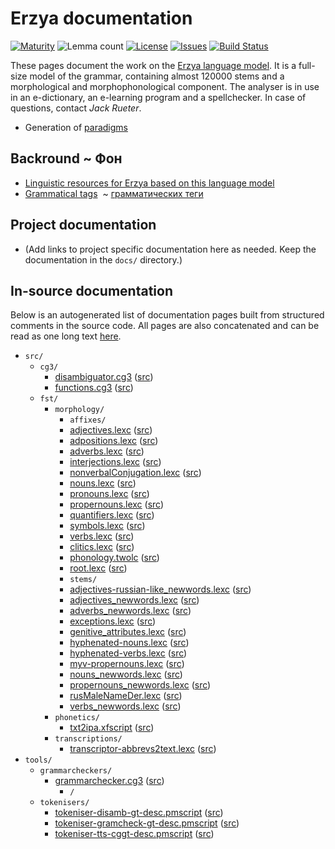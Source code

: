 # Erzya documentation

[![Maturity](https://img.shields.io/endpoint?url=https%3A%2F%2Fraw.githubusercontent.com%2Fgiellalt%2Flang-myv%2Fgh-pages%2Fmaturity.json)](https://giellalt.github.io/MaturityClassification.html)
![Lemma count](https://img.shields.io/endpoint?url=https%3A%2F%2Fraw.githubusercontent.com%2Fgiellalt%2Flang-myv%2Fgh-pages%2Flemmacount.json)
[![License](https://img.shields.io/github/license/giellalt/lang-myv)](https://github.com/giellalt/lang-myv/blob/main/LICENSE)
[![Issues](https://img.shields.io/github/issues/giellalt/lang-myv)](https://github.com/giellalt/lang-myv/issues)
[![Build Status](https://divvun-tc.giellalt.org/api/github/v1/repository/giellalt/lang-myv/main/badge.svg)](https://github.com/giellalt/lang-myv/actions)

These pages document the work on the [Erzya language model](https://github.com/giellalt/lang-myv). It is a full-size model of the grammar, containing almost 120000 stems and a morphological and morphophonological component. The analyser is in use in an e-dictionary, an e-learning program and a spellchecker. In case of questions, contact *Jack Rueter*.

* Generation of [paradigms](http://giellatekno.uit.no/cgi/p-myv.eng.html)

## Backround ~ Фон

* [Linguistic resources for Erzya based on this language model](https://giellatekno.uit.no/cgi/index.myv.eng.html)
* [Grammatical tags](docu-grammartags.eng.md)  ~ [грамматических теги](docu-grammartags.rus.md)

## Project documentation

* (Add links to project specific documentation here as needed. Keep the documentation in the `docs/` directory.)

## In-source documentation

Below is an autogenerated list of documentation pages built from structured comments in the source code. All pages are also concatenated and can be read as one long text [here](myv.md).

* `src/`
    * `cg3/`
        * [disambiguator.cg3](src-cg3-disambiguator.cg3.html) ([src](https://github.com/giellalt/lang-myv/blob/main/src/cg3/disambiguator.cg3))
        * [functions.cg3](src-cg3-functions.cg3.html) ([src](https://github.com/giellalt/lang-myv/blob/main/src/cg3/functions.cg3))
    * `fst/`
        * `morphology/`
            * `affixes/`
            * [adjectives.lexc](src-fst-morphology-affixes-adjectives.lexc.html) ([src](https://github.com/giellalt/lang-myv/blob/main/src/fst/morphology/affixes/adjectives.lexc))
            * [adpositions.lexc](src-fst-morphology-affixes-adpositions.lexc.html) ([src](https://github.com/giellalt/lang-myv/blob/main/src/fst/morphology/affixes/adpositions.lexc))
            * [adverbs.lexc](src-fst-morphology-affixes-adverbs.lexc.html) ([src](https://github.com/giellalt/lang-myv/blob/main/src/fst/morphology/affixes/adverbs.lexc))
            * [interjections.lexc](src-fst-morphology-affixes-interjections.lexc.html) ([src](https://github.com/giellalt/lang-myv/blob/main/src/fst/morphology/affixes/interjections.lexc))
            * [nonverbalConjugation.lexc](src-fst-morphology-affixes-nonverbalConjugation.lexc.html) ([src](https://github.com/giellalt/lang-myv/blob/main/src/fst/morphology/affixes/nonverbalConjugation.lexc))
            * [nouns.lexc](src-fst-morphology-affixes-nouns.lexc.html) ([src](https://github.com/giellalt/lang-myv/blob/main/src/fst/morphology/affixes/nouns.lexc))
            * [pronouns.lexc](src-fst-morphology-affixes-pronouns.lexc.html) ([src](https://github.com/giellalt/lang-myv/blob/main/src/fst/morphology/affixes/pronouns.lexc))
            * [propernouns.lexc](src-fst-morphology-affixes-propernouns.lexc.html) ([src](https://github.com/giellalt/lang-myv/blob/main/src/fst/morphology/affixes/propernouns.lexc))
            * [quantifiers.lexc](src-fst-morphology-affixes-quantifiers.lexc.html) ([src](https://github.com/giellalt/lang-myv/blob/main/src/fst/morphology/affixes/quantifiers.lexc))
            * [symbols.lexc](src-fst-morphology-affixes-symbols.lexc.html) ([src](https://github.com/giellalt/lang-myv/blob/main/src/fst/morphology/affixes/symbols.lexc))
            * [verbs.lexc](src-fst-morphology-affixes-verbs.lexc.html) ([src](https://github.com/giellalt/lang-myv/blob/main/src/fst/morphology/affixes/verbs.lexc))
            * [clitics.lexc](src-fst-morphology-clitics.lexc.html) ([src](https://github.com/giellalt/lang-myv/blob/main/src/fst/morphology/clitics.lexc))
            * [phonology.twolc](src-fst-morphology-phonology.twolc.html) ([src](https://github.com/giellalt/lang-myv/blob/main/src/fst/morphology/phonology.twolc))
            * [root.lexc](src-fst-morphology-root.lexc.html) ([src](https://github.com/giellalt/lang-myv/blob/main/src/fst/morphology/root.lexc))
            * `stems/`
            * [adjectives-russian-like_newwords.lexc](src-fst-morphology-stems-adjectives-russian-like_newwords.lexc.html) ([src](https://github.com/giellalt/lang-myv/blob/main/src/fst/morphology/stems/adjectives-russian-like_newwords.lexc))
            * [adjectives_newwords.lexc](src-fst-morphology-stems-adjectives_newwords.lexc.html) ([src](https://github.com/giellalt/lang-myv/blob/main/src/fst/morphology/stems/adjectives_newwords.lexc))
            * [adverbs_newwords.lexc](src-fst-morphology-stems-adverbs_newwords.lexc.html) ([src](https://github.com/giellalt/lang-myv/blob/main/src/fst/morphology/stems/adverbs_newwords.lexc))
            * [exceptions.lexc](src-fst-morphology-stems-exceptions.lexc.html) ([src](https://github.com/giellalt/lang-myv/blob/main/src/fst/morphology/stems/exceptions.lexc))
            * [genitive_attributes.lexc](src-fst-morphology-stems-genitive_attributes.lexc.html) ([src](https://github.com/giellalt/lang-myv/blob/main/src/fst/morphology/stems/genitive_attributes.lexc))
            * [hyphenated-nouns.lexc](src-fst-morphology-stems-hyphenated-nouns.lexc.html) ([src](https://github.com/giellalt/lang-myv/blob/main/src/fst/morphology/stems/hyphenated-nouns.lexc))
            * [hyphenated-verbs.lexc](src-fst-morphology-stems-hyphenated-verbs.lexc.html) ([src](https://github.com/giellalt/lang-myv/blob/main/src/fst/morphology/stems/hyphenated-verbs.lexc))
            * [myv-propernouns.lexc](src-fst-morphology-stems-myv-propernouns.lexc.html) ([src](https://github.com/giellalt/lang-myv/blob/main/src/fst/morphology/stems/myv-propernouns.lexc))
            * [nouns_newwords.lexc](src-fst-morphology-stems-nouns_newwords.lexc.html) ([src](https://github.com/giellalt/lang-myv/blob/main/src/fst/morphology/stems/nouns_newwords.lexc))
            * [propernouns_newwords.lexc](src-fst-morphology-stems-propernouns_newwords.lexc.html) ([src](https://github.com/giellalt/lang-myv/blob/main/src/fst/morphology/stems/propernouns_newwords.lexc))
            * [rusMaleNameDer.lexc](src-fst-morphology-stems-rusMaleNameDer.lexc.html) ([src](https://github.com/giellalt/lang-myv/blob/main/src/fst/morphology/stems/rusMaleNameDer.lexc))
            * [verbs_newwords.lexc](src-fst-morphology-stems-verbs_newwords.lexc.html) ([src](https://github.com/giellalt/lang-myv/blob/main/src/fst/morphology/stems/verbs_newwords.lexc))
        * `phonetics/`
            * [txt2ipa.xfscript](src-fst-phonetics-txt2ipa.xfscript.html) ([src](https://github.com/giellalt/lang-myv/blob/main/src/fst/phonetics/txt2ipa.xfscript))
        * `transcriptions/`
            * [transcriptor-abbrevs2text.lexc](src-fst-transcriptions-transcriptor-abbrevs2text.lexc.html) ([src](https://github.com/giellalt/lang-myv/blob/main/src/fst/transcriptions/transcriptor-abbrevs2text.lexc))
* `tools/`
    * `grammarcheckers/`
        * [grammarchecker.cg3](tools-grammarcheckers-grammarchecker.cg3.html) ([src](https://github.com/giellalt/lang-myv/blob/main/tools/grammarcheckers/grammarchecker.cg3))
            * `/`
    * `tokenisers/`
        * [tokeniser-disamb-gt-desc.pmscript](tools-tokenisers-tokeniser-disamb-gt-desc.pmscript.html) ([src](https://github.com/giellalt/lang-myv/blob/main/tools/tokenisers/tokeniser-disamb-gt-desc.pmscript))
        * [tokeniser-gramcheck-gt-desc.pmscript](tools-tokenisers-tokeniser-gramcheck-gt-desc.pmscript.html) ([src](https://github.com/giellalt/lang-myv/blob/main/tools/tokenisers/tokeniser-gramcheck-gt-desc.pmscript))
        * [tokeniser-tts-cggt-desc.pmscript](tools-tokenisers-tokeniser-tts-cggt-desc.pmscript.html) ([src](https://github.com/giellalt/lang-myv/blob/main/tools/tokenisers/tokeniser-tts-cggt-desc.pmscript))
